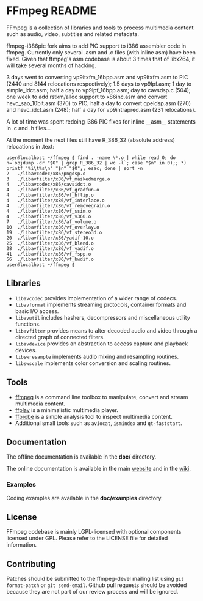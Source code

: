 FFmpeg README
=============

FFmpeg is a collection of libraries and tools to process multimedia content
such as audio, video, subtitles and related metadata.

ffmpeg-i386pic fork aims to add PIC support to i386 assembler code in ffmpeg.
Currently only several .asm and .c files (with inline asm) have been fixed.
Given that ffmpeg's asm codebase is about 3 times that of libx264, it will take
several months of hacking.

3 days went to converting vp9itxfm\_16bpp.asm and vp9itxfm.asm to PIC (2440 and
8144 relocations respectively); 1.5 days to vp9lpf.asm; 1 day to
simple\_idct.asm; half a day to vp9lpf\_16bpp.asm; day to cavsdsp.c (504); one
week to add rstkm/alloc support to x86inc.asm and convert hevc\_sao\_10bit.asm
(370) to PIC; half a day to convert qpeldsp.asm (270) and hevc\_idct.asm (248);
half a day for vp9intrapred.asm (231 relocations).

A lot of time was spent redoing i386 PIC fixes for inline \_\_asm\_\_
statements in .c and .h files...

At the moment the next files still have R\_386\_32 (absolute address)
relocations in .text:
```
user@localhost ~/ffmpeg $ find . -name \*.o | while read O; do n=`objdump -dr "$O" | grep R_386_32 | wc -l`; case "$n" in 0);; *) printf '%i\t%s\n' "$n" "$O";; esac; done | sort -n
2	./libavcodec/x86/pngdsp.o
3	./libavfilter/x86/vf_maskedmerge.o
4	./libavcodec/x86/cavsidct.o
4	./libavfilter/x86/vf_gradfun.o
4	./libavfilter/x86/vf_hflip.o
4	./libavfilter/x86/vf_interlace.o
4	./libavfilter/x86/vf_removegrain.o
4	./libavfilter/x86/vf_ssim.o
4	./libavfilter/x86/vf_v360.o
7	./libavfilter/x86/af_volume.o
10	./libavfilter/x86/vf_overlay.o
19	./libavfilter/x86/vf_stereo3d.o
20	./libavfilter/x86/yadif-10.o
25	./libavfilter/x86/vf_blend.o
28	./libavfilter/x86/vf_yadif.o
41	./libavfilter/x86/vf_fspp.o
56	./libavfilter/x86/vf_bwdif.o
user@localhost ~/ffmpeg $ 
```

## Libraries

* `libavcodec` provides implementation of a wider range of codecs.
* `libavformat` implements streaming protocols, container formats and basic I/O access.
* `libavutil` includes hashers, decompressors and miscellaneous utility functions.
* `libavfilter` provides means to alter decoded audio and video through a directed graph of connected filters.
* `libavdevice` provides an abstraction to access capture and playback devices.
* `libswresample` implements audio mixing and resampling routines.
* `libswscale` implements color conversion and scaling routines.

## Tools

* [ffmpeg](https://ffmpeg.org/ffmpeg.html) is a command line toolbox to
  manipulate, convert and stream multimedia content.
* [ffplay](https://ffmpeg.org/ffplay.html) is a minimalistic multimedia player.
* [ffprobe](https://ffmpeg.org/ffprobe.html) is a simple analysis tool to inspect
  multimedia content.
* Additional small tools such as `aviocat`, `ismindex` and `qt-faststart`.

## Documentation

The offline documentation is available in the **doc/** directory.

The online documentation is available in the main [website](https://ffmpeg.org)
and in the [wiki](https://trac.ffmpeg.org).

### Examples

Coding examples are available in the **doc/examples** directory.

## License

FFmpeg codebase is mainly LGPL-licensed with optional components licensed under
GPL. Please refer to the LICENSE file for detailed information.

## Contributing

Patches should be submitted to the ffmpeg-devel mailing list using
`git format-patch` or `git send-email`. Github pull requests should be
avoided because they are not part of our review process and will be ignored.
